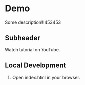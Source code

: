 # Demo

Some description!!!453453

## Subheader

Watch tutorial on YouTube.

## Local Development

1. Open index.html in your browser.
